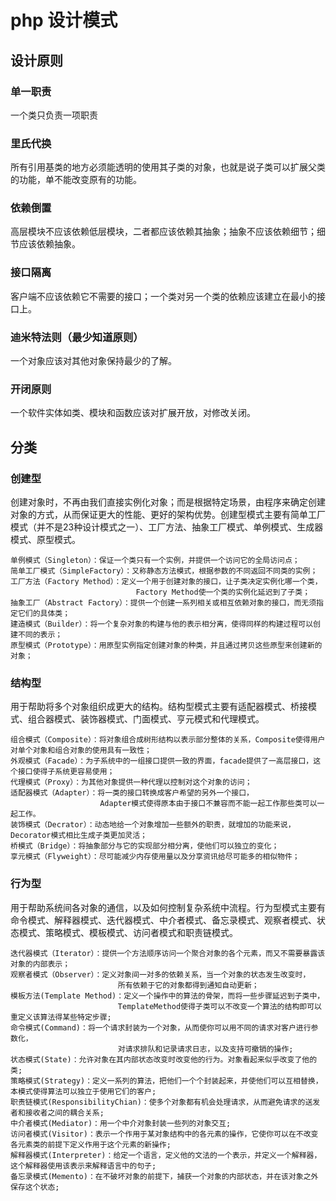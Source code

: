 # php 设计模式

## 设计原则

### 单一职责
一个类只负责一项职责
### 里氏代换
所有引用基类的地方必须能透明的使用其子类的对象，也就是说子类可以扩展父类的功能，单不能改变原有的功能。
### 依赖倒置
高层模块不应该依赖低层模块，二者都应该依赖其抽象；抽象不应该依赖细节；细节应该依赖抽象。
### 接口隔离
客户端不应该依赖它不需要的接口；一个类对另一个类的依赖应该建立在最小的接口上。
### 迪米特法则（最少知道原则）
一个对象应该对其他对象保持最少的了解。
### 开闭原则
一个软件实体如类、模块和函数应该对扩展开放，对修改关闭。


## 分类
### 创建型
创建对象时，不再由我们直接实例化对象；而是根据特定场景，由程序来确定创建对象的方式，从而保证更大的性能、更好的架构优势。创建型模式主要有简单工厂模式（并不是23种设计模式之一）、工厂方法、抽象工厂模式、单例模式、生成器模式、原型模式。
    
    单例模式（Singleton）：保证一个类只有一个实例，并提供一个访问它的全局访问点；
    简单工厂模式（SimpleFactory）：又称静态方法模式，根据参数的不同返回不同类的实例；
    工厂方法（Factory Method）：定义一个用于创建对象的接口，让子类决定实例化哪一个类，
                                Factory Method使一个类的实例化延迟到了子类；
    抽象工厂（Abstract Factory）：提供一个创建一系列相关或相互依赖对象的接口，而无须指定它们的具体类；
    建造模式（Builder）：将一个复杂对象的构建与他的表示相分离，使得同样的构建过程可以创建不同的表示；
    原型模式（Prototype）：用原型实例指定创建对象的种类，并且通过拷贝这些原型来创建新的对象；

### 结构型
用于帮助将多个对象组织成更大的结构。结构型模式主要有适配器模式、桥接模式、组合器模式、装饰器模式、门面模式、亨元模式和代理模式。
    
    组合模式（Composite）：将对象组合成树形结构以表示部分整体的关系，Composite使得用户对单个对象和组合对象的使用具有一致性；
    外观模式（Facade）：为子系统中的一组接口提供一致的界面，facade提供了一高层接口，这个接口使得子系统更容易使用；
    代理模式（Proxy）：为其他对象提供一种代理以控制对这个对象的访问；
    适配器模式（Adapter）：将一类的接口转换成客户希望的另外一个接口，
                        Adapter模式使得原本由于接口不兼容而不能一起工作那些类可以一起工作。
    装饰模式（Decrator）：动态地给一个对象增加一些额外的职责，就增加的功能来说，Decorator模式相比生成子类更加灵活；
    桥模式（Bridge）：将抽象部分与它的实现部分相分离，使他们可以独立的变化；
    享元模式（Flyweight）：尽可能减少内存使用量以及分享资讯给尽可能多的相似物件；
    
### 行为型
用于帮助系统间各对象的通信，以及如何控制复杂系统中流程。行为型模式主要有命令模式、解释器模式、迭代器模式、中介者模式、备忘录模式、观察者模式、状态模式、策略模式、模板模式、访问者模式和职责链模式。

    迭代器模式（Iterator）：提供一个方法顺序访问一个聚合对象的各个元素，而又不需要暴露该对象的内部表示；
    观察者模式（Observer）：定义对象间一对多的依赖关系，当一个对象的状态发生改变时，
                            所有依赖于它的对象都得到通知自动更新；
    模板方法(Template Method)：定义一个操作中的算法的骨架，而将一些步骤延迟到子类中，
                            TemplateMethod使得子类可以不改变一个算法的结构即可以重定义该算法得某些特定步骤;
    命令模式(Command)：将一个请求封装为一个对象，从而使你可以用不同的请求对客户进行参数化，
                            对请求排队和记录请求日志，以及支持可撤销的操作;
    状态模式(State)：允许对象在其内部状态改变时改变他的行为。对象看起来似乎改变了他的类;
    策略模式(Strategy)：定义一系列的算法，把他们一个个封装起来，并使他们可以互相替换，本模式使得算法可以独立于使用它们的客户;
    职责链模式(ResponsibilityChian)：使多个对象都有机会处理请求，从而避免请求的送发者和接收者之间的耦合关系;
    中介者模式(Mediator)：用一个中介对象封装一些列的对象交互;
    访问者模式(Visitor)：表示一个作用于某对象结构中的各元素的操作，它使你可以在不改变各元素类的前提下定义作用于这个元素的新操作;
    解释器模式(Interpreter)：给定一个语言，定义他的文法的一个表示，并定义一个解释器，这个解释器使用该表示来解释语言中的句子;
    备忘录模式(Memento)：在不破坏对象的前提下，捕获一个对象的内部状态，并在该对象之外保存这个状态;
